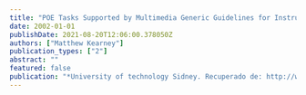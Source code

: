 ```yaml
---
title: "POE Tasks Supported by Multimedia Generic Guidelines for Instructors"
date: 2002-01-01
publishDate: 2021-08-20T12:06:00.378050Z
authors: ["Matthew Kearney"]
publication_types: ["2"]
abstract: ""
featured: false
publication: "*University of technology Sidney. Recuperado de: http://www*"
---
```



